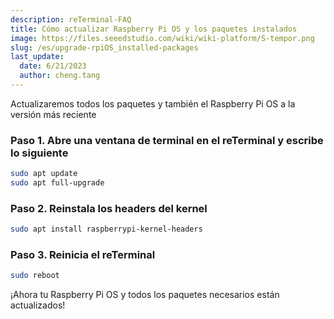 ```yaml
---
description: reTerminal-FAQ
title: Cómo actualizar Raspberry Pi OS y los paquetes instalados
image: https://files.seeedstudio.com/wiki/wiki-platform/S-tempor.png
slug: /es/upgrade-rpiOS_installed-packages
last_update:
  date: 6/21/2023
  author: cheng.tang
---
```


<!-- ## Q3: How to upgrade Raspberry Pi OS and the installed packages -->

Actualizaremos todos los paquetes y también el Raspberry Pi OS a la versión más reciente

### **Paso 1.** Abre una ventana de terminal en el reTerminal y escribe lo siguiente

```sh
sudo apt update
sudo apt full-upgrade
```

### **Paso 2.** Reinstala los headers del kernel

```sh
sudo apt install raspberrypi-kernel-headers
```

### **Paso 3.** Reinicia el reTerminal

```sh
sudo reboot
```

¡Ahora tu Raspberry Pi OS y todos los paquetes necesarios están actualizados!